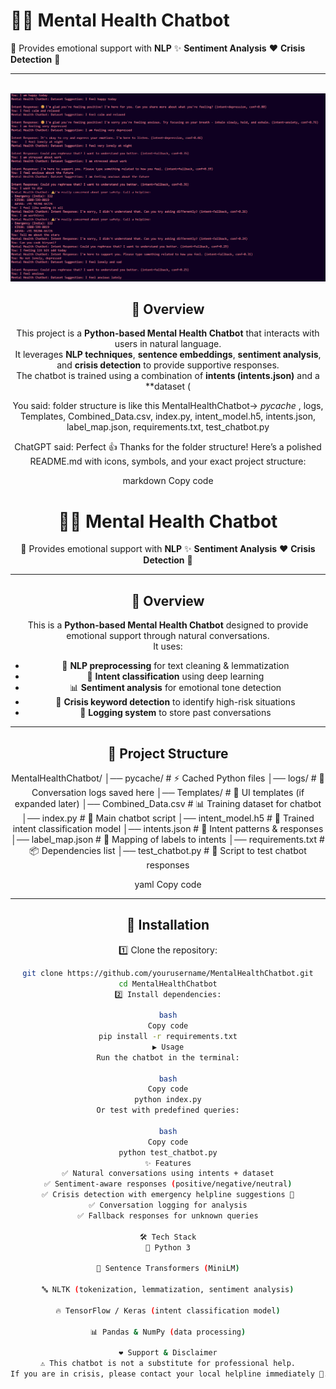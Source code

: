 # 🧠💬 Mental Health Chatbot  
🤖 Provides emotional support with **NLP** ✨ **Sentiment Analysis** ❤️ **Crisis Detection** 🚨  

---
<div align="center">
  <br />
    <img src="Screenshot 2025-09-25 230227.png" alt="Project Banner">
  <br />

## 📌 Overview  
This project is a **Python-based Mental Health Chatbot** that interacts with users in natural language.  
It leverages **NLP techniques**, **sentence embeddings**, **sentiment analysis**, and **crisis detection** to provide supportive responses.  
The chatbot is trained using a combination of **intents (intents.json)** and a **dataset (






You said:
folder structure is like this MentalHealthChatbot-> _pycache_ , logs, Templates, Combined_Data.csv, index.py, intent_model.h5, intents.json, label_map.json, requirements.txt, test_chatbot.py


ChatGPT said:
Perfect 👍 Thanks for the folder structure!
Here’s a polished README.md with icons, symbols, and your exact project structure:

markdown
Copy code
# 🧠💬 Mental Health Chatbot  
🤖 Provides emotional support with **NLP** ✨ **Sentiment Analysis** ❤️ **Crisis Detection** 🚨  

---

## 📌 Overview  
This is a **Python-based Mental Health Chatbot** designed to provide emotional support through natural conversations.  
It uses:  
- 📝 **NLP preprocessing** for text cleaning & lemmatization  
- 🧾 **Intent classification** using deep learning  
- 📊 **Sentiment analysis** for emotional tone detection  
- 🚨 **Crisis keyword detection** to identify high-risk situations  
- 💾 **Logging system** to store past conversations  

---

## 📂 Project Structure  

MentalHealthChatbot/
│── pycache/ # ⚡ Cached Python files
│── logs/ # 📝 Conversation logs saved here
│── Templates/ # 📑 UI templates (if expanded later)
│── Combined_Data.csv # 📊 Training dataset for chatbot
│── index.py # 🧠 Main chatbot script
│── intent_model.h5 # 🤖 Trained intent classification model
│── intents.json # 📂 Intent patterns & responses
│── label_map.json # 🔖 Mapping of labels to intents
│── requirements.txt # 📦 Dependencies list
│── test_chatbot.py # 🧪 Script to test chatbot responses

yaml
Copy code

---

## 🚀 Installation  

1️⃣ Clone the repository:  
```bash
git clone https://github.com/yourusername/MentalHealthChatbot.git
cd MentalHealthChatbot
2️⃣ Install dependencies:

bash
Copy code
pip install -r requirements.txt
▶️ Usage
Run the chatbot in the terminal:

bash
Copy code
python index.py
Or test with predefined queries:

bash
Copy code
python test_chatbot.py
✨ Features
✅ Natural conversations using intents + dataset
✅ Sentiment-aware responses (positive/negative/neutral)
✅ Crisis detection with emergency helpline suggestions 🚨
✅ Conversation logging for analysis
✅ Fallback responses for unknown queries

🛠️ Tech Stack
🐍 Python 3

🤗 Sentence Transformers (MiniLM)

🔤 NLTK (tokenization, lemmatization, sentiment analysis)

🔥 TensorFlow / Keras (intent classification model)

📊 Pandas & NumPy (data processing)

❤️ Support & Disclaimer
⚠️ This chatbot is not a substitute for professional help.
If you are in crisis, please contact your local helpline immediately 🚨.
